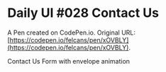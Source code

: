 # Daily UI #028 Contact Us

A Pen created on CodePen.io. Original URL: [https://codepen.io/felcans/pen/xOVBLY](https://codepen.io/felcans/pen/xOVBLY).

Contact Us Form with envelope animation
